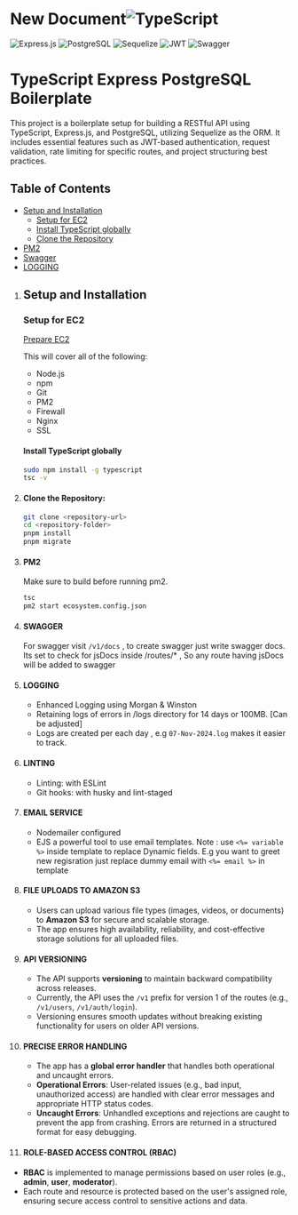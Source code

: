 # New Document![TypeScript](https://img.shields.io/badge/TypeScript-000?style=plastic&logo=typescript&logoColor=white&labelColor=000&color=000)

![Express.js](https://img.shields.io/badge/Express.js-efff4b?style=plastic&logo=express&logoColor=black&labelColor=efff4b)
![PostgreSQL](https://img.shields.io/badge/PostgreSQL-316192?style=plastic&logo=postgresql&logoColor=white&labelColor=316192)
![Sequelize](https://img.shields.io/badge/Sequelize-1b469c?style=plastic&logo=sequelize&logoColor=white&labelColor=1b469c)
![JWT](https://img.shields.io/badge/JWT-000000?style=plastic&logo=JSON%20web%20tokens&logoColor=pink&labelColor=000000)
![Swagger](https://img.shields.io/badge/Swagger-85EA2D?style=plastic&logo=swagger&logoColor=black&labelColor=85EA2D)

# TypeScript Express PostgreSQL Boilerplate

This project is a boilerplate setup for building a RESTful API using TypeScript, Express.js, and PostgreSQL, utilizing Sequelize as the ORM. It includes essential features such as JWT-based authentication, request validation, rate limiting for specific routes, and project structuring best practices.

## Table of Contents

- [Setup and Installation](#setup-and-installation)
  - [Setup for EC2](#setup-for-ec2)
  - [Install TypeScript globally](#install-typescript-globally)
  - [Clone the Repository](#clone-the-repository)
- [PM2](#pm2)
- [Swagger](#swagger)
- [LOGGING](#logging)

1. ## Setup and Installation

   ### Setup for EC2

   [Prepare EC2](https://github.com/code-simple/nodejs-on-ec2)

   This will cover all of the following:

   - Node.js
   - npm
   - Git
   - PM2
   - Firewall
   - Nginx
   - SSL

   #### Install TypeScript globally

   ```bash
   sudo npm install -g typescript
   tsc -v
   ```

2. #### Clone the Repository:
   ```bash
   git clone <repository-url>
   cd <repository-folder>
   pnpm install
   pnpm migrate
   ```
3. #### PM2

   Make sure to build before running pm2.

   ```bash
   tsc
   pm2 start ecosystem.config.json
   ```

4. #### SWAGGER

   For swagger visit `/v1/docs` , to create swagger just write swagger docs.
   Its set to check for jsDocs inside /routes/\* , So any route having jsDocs will be added to swagger

5. #### LOGGING

   - Enhanced Logging using Morgan & Winston
   - Retaining logs of errors in /logs directory for 14 days or 100MB. [Can be adjusted]
   - Logs are created per each day , e.g `07-Nov-2024.log` makes it easier to track.

6. #### LINTING

   - Linting: with ESLint
   - Git hooks: with husky and lint-staged

7. #### EMAIL SERVICE

   - Nodemailer configured
   - EJS a powerful tool to use email templates.
     Note : use `<%= variable %>` inside template to replace Dynamic fields. E.g you want to greet new regisration just replace dummy email with `<%= email %>` in template

8. #### FILE UPLOADS TO AMAZON S3

   - Users can upload various file types (images, videos, or documents) to **Amazon S3** for secure and scalable storage.
   - The app ensures high availability, reliability, and cost-effective storage solutions for all uploaded files.

9. #### API VERSIONING

   - The API supports **versioning** to maintain backward compatibility across releases.
   - Currently, the API uses the `/v1` prefix for version 1 of the routes (e.g., `/v1/users`, `/v1/auth/login`).
   - Versioning ensures smooth updates without breaking existing functionality for users on older API versions.

10. #### PRECISE ERROR HANDLING

    - The app has a **global error handler** that handles both operational and uncaught errors.
    - **Operational Errors**: User-related issues (e.g., bad input, unauthorized access) are handled with clear error messages and appropriate HTTP status codes.
    - **Uncaught Errors**: Unhandled exceptions and rejections are caught to prevent the app from crashing. Errors are returned in a structured format for easy debugging.

11. #### ROLE-BASED ACCESS CONTROL (RBAC)

- **RBAC** is implemented to manage permissions based on user roles (e.g., **admin**, **user**, **moderator**).
- Each route and resource is protected based on the user's assigned role, ensuring secure access control to sensitive actions and data.
